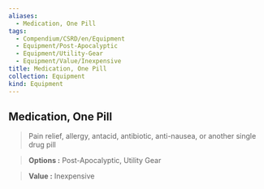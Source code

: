 ```yaml
---
aliases:
  - Medication, One Pill
tags:
  - Compendium/CSRD/en/Equipment
  - Equipment/Post-Apocalyptic
  - Equipment/Utility-Gear
  - Equipment/Value/Inexpensive
title: Medication, One Pill
collection: Equipment
kind: Equipment
---
```

## Medication, One Pill    
    
>Pain relief, allergy, antacid, antibiotic, anti-nausea, or another single drug pill    
> **Options :** Post-Apocalyptic, Utility Gear    
> **Value :** Inexpensive